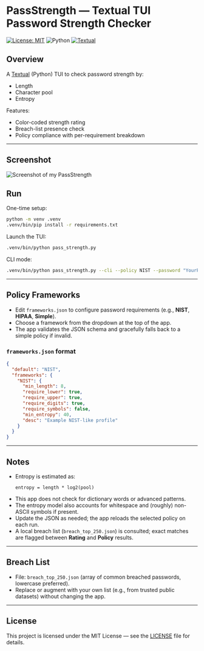 # PassStrength — Textual TUI Password Strength Checker
[![License: MIT](https://img.shields.io/badge/License-MIT-yellow.svg)](LICENSE)
![Python](https://img.shields.io/badge/python-3.10%2B-blue.svg)
[![Textual](https://img.shields.io/badge/UI-Textual-green)](https://github.com/Textualize/textual)

## Overview
A [Textual](https://github.com/Textualize/textual) (Python) TUI to check password strength by:
- Length  
- Character pool  
- Entropy  

Features:
- Color-coded strength rating  
- Breach-list presence check  
- Policy compliance with per-requirement breakdown  

---
## Screenshot

![Screenshot of my PassStrength](images/screenshot.png)


## Run

One-time setup:
```bash
python -m venv .venv
.venv/bin/pip install -r requirements.txt
```

Launch the TUI:
```bash
.venv/bin/python pass_strength.py
```

CLI mode:
```bash
.venv/bin/python pass_strength.py --cli --policy NIST --password "YourPassword"
```

---

## Policy Frameworks

- Edit `frameworks.json` to configure password requirements (e.g., **NIST**, **HIPAA**, **Simple**).  
- Choose a framework from the dropdown at the top of the app.  
- The app validates the JSON schema and gracefully falls back to a simple policy if invalid.  

### `frameworks.json` format
```json
{
  "default": "NIST",
  "frameworks": {
    "NIST": {
      "min_length": 8,
      "require_lower": true,
      "require_upper": true,
      "require_digits": true,
      "require_symbols": false,
      "min_entropy": 40,
      "desc": "Example NIST-like profile"
    }
  }
}
```

---

## Notes
- Entropy is estimated as:  
  ```
  entropy = length * log2(pool)
  ```
- This app does not check for dictionary words or advanced patterns.  
- The entropy model also accounts for whitespace and (roughly) non-ASCII symbols if present.  
- Update the JSON as needed; the app reloads the selected policy on each run.  
- A local breach list (`breach_top_250.json`) is consulted; exact matches are flagged between **Rating** and **Policy** results.  

---

## Breach List
- File: `breach_top_250.json` (array of common breached passwords, lowercase preferred).  
- Replace or augment with your own list (e.g., from trusted public datasets) without changing the app.  

---

## License
This project is licensed under the MIT License — see the [LICENSE](LICENSE) file for details.
